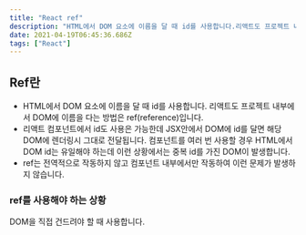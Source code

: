 ```yaml
---
title: "React ref"
description: "HTML에서 DOM 요소에 이름을 달 때 id를 사용합니다.리액트도 프로젝트 내부에서 DOM에 이름을 다는 방법은 ref(reference)입니다.리액트 컴포넌트에서 id도 사용은 가능한데 JSX안에서 DOM에 id를 달면 해당 DOM에 렌더링시 그대로 전달됩니다. 컴"
date: 2021-04-19T06:45:36.686Z
tags: ["React"]
---
```

## Ref란
- HTML에서 DOM 요소에 이름을 달 때 id를 사용합니다.
리액트도 프로젝트 내부에서 DOM에 이름을 다는 방법은 ref(reference)입니다.
- 리액트 컴포넌트에서 id도 사용은 가능한데 JSX안에서 DOM에 id를 달면 해당 DOM에 렌더링시 그대로 전달됩니다. 컴포넌트를 여러 번 사용할 경우 HTML에서 DOM id는 유일해야 하는데 이런 상황에서는 중복 id를 가진 DOM이 발생합니다.
- ref는 전역적으로 작동하지 않고 컴포넌트 내부에서만 작동하여 이런 문제가 발생하지 않습니다.

### ref를 사용해야 하는 상황
DOM을 직접 건드려야 할 때 사용합니다.
